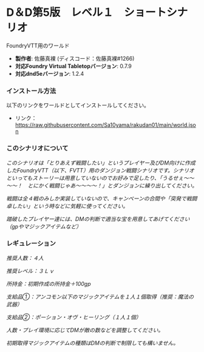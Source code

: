 # D＆D第5版　レベル１　ショートシナリオ
FoundryVTT用のワールド

* **製作者**: 佐藤真裸 (ディスコード：佐藤真裸#1266)
* **対応Foundry Virtual Tabletopバージョン**: 0.7.9
* **対応dnd5eバージョン**: 1.2.4

### インストール方法

以下のリンクをワールドとしてインストールしてください。

* リンク：https://raw.githubusercontent.com/Sa10yama/rakudan01/main/world.json

### このシナリオについて
*このシナリオは「とりあえず戦闘したい」というプレイヤー及びDM向けに作成したFoundryVTT（以下、FVTT）用のダンジョン戦闘シナリオです。シナリオといってもストーリーは用意していないのでお好みで足したり、「うるせぇ～～～～！　とにかく戦闘じゃあ～～～～！」とダンジョンに繰り出してください。*

*戦闘は全４戦のみしか実装していないので、キャンペーンの合間や「突発で戦闘卓したい」という時などに気軽に使ってください。*

*踏破したプレイヤー達には、DMの判断で適当な宝を用意してあげてください（gpやマジックアイテムなど）*
 
 ### レギュレーション
*推奨人数：４人*

*推奨レベル：３Ｌｖ*

*所持金：初期作成の所持金＋100gp*

*支給品①：アンコモン以下のマジックアイテムを１人１個取得（推奨：魔法の武器）*

*支給品②：ポーション・オヴ・ヒーリング（１人１個）*

*人数・プレイ環境に応じてDMが敵の数などを調整してください。*

*初期取得マジックアイテムの種類はDMの判断で制限しても構いません。*
 
